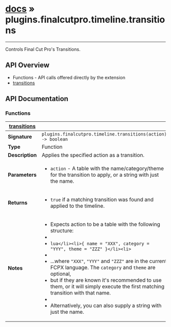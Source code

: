 # [docs](index.md) » plugins.finalcutpro.timeline.transitions
---

Controls Final Cut Pro's Transitions.

## API Overview
* Functions - API calls offered directly by the extension
 * [transitions](#transitions)

## API Documentation

### Functions

| [transitions](#transitions)         |                                                                                     |
| --------------------------------------------|-------------------------------------------------------------------------------------|
| **Signature**                               | `plugins.finalcutpro.timeline.transitions(action) -> boolean`                                                                    |
| **Type**                                    | Function                                                                     |
| **Description**                             | Applies the specified action as a transition.                                                                     |
| **Parameters**                              | <ul><li>`action`     - A table with the name/category/theme for the transition to apply, or a string with just the name.</li></ul> |
| **Returns**                                 | <ul><li>`true` if a matching transition was found and applied to the timeline.</li></ul>          |
| **Notes**                                   | <ul><li>Expects action to be a table with the following structure:</li><li></li><li>```lua</li><li>{ name = "XXX", category = "YYY", theme = "ZZZ" }</li><li>```</li><li></li><li>...where `"XXX"`, `"YYY"` and `"ZZZ"` are in the current FCPX language. The `category` and `theme` are optional,</li><li>but if they are known it's recommended to use them, or it will simply execute the first matching transition with that name.</li><li></li><li>Alternatively, you can also supply a string with just the name.</li></ul>                |

